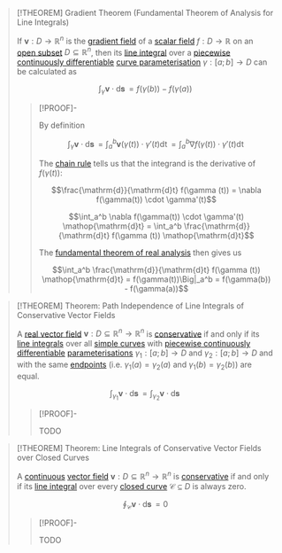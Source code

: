 >[!THEOREM] Gradient Theorem (Fundamental Theorem of Analysis for Line Integrals)
>
>If $\boldsymbol{v}: D \to \mathbb{R}^n$ is the  [gradient field](Conservative%20Vector%20Field.md) of a [scalar field](../../Scalar%20Fields/Real%20Scalar%20Field.md) $f: D\to\mathbb{R}$ on an [open subset](../../../../Topology/Metric%20Spaces/The%20Metric%20Topology.md#^opensets) $D \subseteq \mathbb{R}^n$, then its [line integral](../Integration/Line%20Integrals%20of%20Vector%20Fields.md) over a [piecewise continuously differentiable](../../Curve%20Parameterisations/Differentiation/Differentiability%20of%20Curve%20Parameterisations.md) [curve parameterisation](../../Curve%20Parameterisations/Curve%20Parameterisation.md) $\gamma: [a;b] \to D$ can be calculated as
>
>$$\int_\gamma \boldsymbol{v} \cdot \mathop{\mathrm{d}\boldsymbol{s}} = f(\gamma (b)) - f(\gamma (a))$$
>
>>[!PROOF]-
>>
>>By definition
>>
>>$$\int_\gamma \boldsymbol{v} \cdot \mathop{\mathrm{d}\boldsymbol{s}} = \int_a^b \boldsymbol{v}(\gamma(t)) \cdot \gamma'(t) \mathop{\mathrm{d}t} = \int_a^b \nabla  f(\gamma(t)) \cdot \gamma'(t) \mathop{\mathrm{d}t}$$
>>
>>The [chain rule](../../Scalar%20Fields/Differentiation/Differentiation%20Rules%20for%20Scalar%20Fields.md#^chainrule) tells us that the integrand is the derivative of $f(\gamma (t))$:
>>
>>$$\frac{\mathrm{d}}{\mathrm{d}t} f(\gamma (t)) = \nabla  f(\gamma(t)) \cdot \gamma'(t)$$
>>
>>$$\int_a^b \nabla  f(\gamma(t)) \cdot \gamma'(t) \mathop{\mathrm{d}t} = \int_a^b \frac{\mathrm{d}}{\mathrm{d}t} f(\gamma (t)) \mathop{\mathrm{d}t}$$
>>
>>The [fundamental theorem of real analysis](../../../Real%20Analysis/Integration/The%20Fundamental%20Theorem%20of%20Real%20Analysis.md) then gives us
>>
>>$$\int_a^b \frac{\mathrm{d}}{\mathrm{d}t} f(\gamma (t)) \mathop{\mathrm{d}t} = f(\gamma(t))\Big|_a^b = f(\gamma(b)) - f(\gamma(a))$$
>>
>

>[!THEOREM] Theorem: Path Independence of Line Integrals of Conservative Vector Fields
>
>A [real vector field](../Real%20Vector%20Field.md) $\boldsymbol{v}: D\subseteq \mathbb{R}^n \to \mathbb{R}^n$ is [conservative](Conservative%20Vector%20Field.md) if and only if its [line integrals](../Integration/Line%20Integrals%20of%20Vector%20Fields.md) over all [simple curves](../../../../Geometry/Euclidean%20Geometry/Curves/Simple%20Curve.md) with [piecewise continuously differentiable](../../Real%20Vector%20Functions/Differentiation/Partial%20Derivatives%20of%20Real%20Vector%20Functions.md) [parameterisations](../../Curve%20Parameterisations/Curve%20Parameterisation.md) $\gamma_1: [a;b] \to D$ and $\gamma_2: [a;b] \to D$ and with the same [endpoints](../../../../Geometry/Euclidean%20Geometry/Curves/Curve.md) (i.e. $\gamma_1(a) = \gamma_2(a)$ and $\gamma_1(b) = \gamma_2(b)$) are equal.
>
>$$\int_{\gamma_1} \boldsymbol{v}\cdot \mathop{\mathrm{d}\boldsymbol{s}} = \int_{\gamma_2} \boldsymbol{v}\cdot \mathop{\mathrm{d}\boldsymbol{s}}$$
>
>>[!PROOF]-
>>
>>TODO
>>
>

>[!THEOREM] Theorem: Line Integrals of Conservative Vector Fields over Closed Curves
>
>A [continuous](../../Real%20Vector%20Functions/Continuity%20of%20Real%20Vector%20Functions.md) [vector field](../Real%20Vector%20Field.md) $\boldsymbol{v}: D\subseteq \mathbb{R}^n \to \mathbb{R}^n$ is [conservative](Conservative%20Vector%20Field.md) if and only if its [line integral](../Integration/Line%20Integrals%20of%20Vector%20Fields.md) over every [closed curve](../../../../Geometry/Euclidean%20Geometry/Curves/Paths/Closed%20Path.md) $\mathcal{C} \subseteq D$ is always zero.
>
>$$\oint_\mathcal{C} \boldsymbol{v} \cdot \mathop{\mathrm{d}\boldsymbol{s}} = 0$$
>
>>[!PROOF]-
>>
>>TODO
>>
>